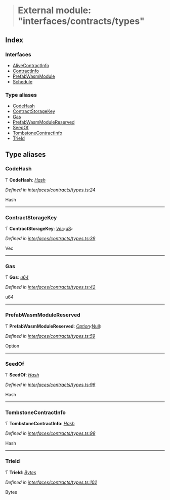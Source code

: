> # External module: "interfaces/contracts/types"

## Index

### Interfaces

* [AliveContractInfo](../interfaces/_interfaces_contracts_types_.alivecontractinfo.md)
* [ContractInfo](../interfaces/_interfaces_contracts_types_.contractinfo.md)
* [PrefabWasmModule](../interfaces/_interfaces_contracts_types_.prefabwasmmodule.md)
* [Schedule](../interfaces/_interfaces_contracts_types_.schedule.md)

### Type aliases

* [CodeHash](_interfaces_contracts_types_.md#codehash)
* [ContractStorageKey](_interfaces_contracts_types_.md#contractstoragekey)
* [Gas](_interfaces_contracts_types_.md#gas)
* [PrefabWasmModuleReserved](_interfaces_contracts_types_.md#prefabwasmmodulereserved)
* [SeedOf](_interfaces_contracts_types_.md#seedof)
* [TombstoneContractInfo](_interfaces_contracts_types_.md#tombstonecontractinfo)
* [TrieId](_interfaces_contracts_types_.md#trieid)

## Type aliases

###  CodeHash

Ƭ **CodeHash**: *[Hash](../interfaces/_interfaceregistry_.interfaceregistry.md#hash)*

*Defined in [interfaces/contracts/types.ts:24](https://github.com/polkadot-js/api/blob/1706309/packages/types/src/interfaces/contracts/types.ts#L24)*

Hash

___

###  ContractStorageKey

Ƭ **ContractStorageKey**: *[Vec](../classes/_codec_vec_.vec.md)‹*[u8](../interfaces/_interfaceregistry_.interfaceregistry.md#u8)*›*

*Defined in [interfaces/contracts/types.ts:39](https://github.com/polkadot-js/api/blob/1706309/packages/types/src/interfaces/contracts/types.ts#L39)*

Vec<u8>

___

###  Gas

Ƭ **Gas**: *[u64](../interfaces/_interfaceregistry_.interfaceregistry.md#u64)*

*Defined in [interfaces/contracts/types.ts:42](https://github.com/polkadot-js/api/blob/1706309/packages/types/src/interfaces/contracts/types.ts#L42)*

u64

___

###  PrefabWasmModuleReserved

Ƭ **PrefabWasmModuleReserved**: *[Option](../classes/_codec_option_.option.md)‹*[Null](../classes/_primitive_null_.null.md)*›*

*Defined in [interfaces/contracts/types.ts:59](https://github.com/polkadot-js/api/blob/1706309/packages/types/src/interfaces/contracts/types.ts#L59)*

Option<Null>

___

###  SeedOf

Ƭ **SeedOf**: *[Hash](../interfaces/_interfaceregistry_.interfaceregistry.md#hash)*

*Defined in [interfaces/contracts/types.ts:96](https://github.com/polkadot-js/api/blob/1706309/packages/types/src/interfaces/contracts/types.ts#L96)*

Hash

___

###  TombstoneContractInfo

Ƭ **TombstoneContractInfo**: *[Hash](../interfaces/_interfaceregistry_.interfaceregistry.md#hash)*

*Defined in [interfaces/contracts/types.ts:99](https://github.com/polkadot-js/api/blob/1706309/packages/types/src/interfaces/contracts/types.ts#L99)*

Hash

___

###  TrieId

Ƭ **TrieId**: *[Bytes](../classes/_primitive_bytes_.bytes.md)*

*Defined in [interfaces/contracts/types.ts:102](https://github.com/polkadot-js/api/blob/1706309/packages/types/src/interfaces/contracts/types.ts#L102)*

Bytes
